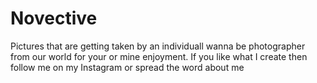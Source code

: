 # Novective
Pictures that are getting taken by an individuall wanna be photographer from our world for your or mine enjoyment.
If you like what I create then follow me on my Instagram or spread the word about me 
